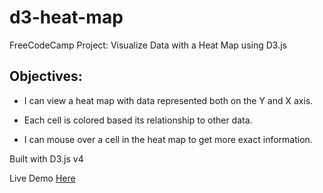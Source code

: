 # d3-heat-map
FreeCodeCamp Project: Visualize Data with a Heat Map using D3.js

## Objectives:

- I can view a heat map with data represented both on the Y and X axis.

- Each cell is colored based its relationship to other data.

- I can mouse over a cell in the heat map to get more exact information.

Built with D3.js v4

Live Demo [Here](https://codepen.io/fabvit86/full/MEezqj/)
